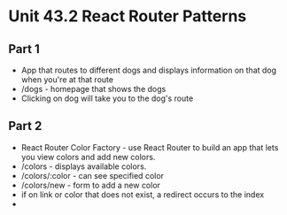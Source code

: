 # Unit 43.2 React Router Patterns

## Part 1
- App that routes to different dogs and displays information on that dog when you're at that route
- /dogs - homepage that shows the dogs
- Clicking on dog will take you to the dog's route

## Part 2
- React Router Color Factory - use React Router to build an app that lets you view colors and add new colors.
- /colors - displays available colors.
- /colors/:color - can see specified color
- /colors/new - form to add a new color
- if on link or color that does not exist, a redirect occurs to the index
- 